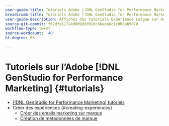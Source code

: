 ```yaml
---
user-guide-title: Tutoriels Adobe [!DNL GenStudio for Performance Marketing]
breadcrumb-title: Tutoriels Adobe [!DNL GenStudio for Performance Marketing]
user-guide-description: Affichez des tutoriels Experience League sur Adobe [!DNL GenStudio for Performance Marketing], une solution de bout en bout pour accélérer et simplifier votre chaîne d’approvisionnement de contenu grâce à l’intelligence artificielle générative et à l’automatisation intelligente.
source-git-commit: f67dfa11724d8d9d3d91dc6baea6c1e9b8ab5078
workflow-type: tm+mt
source-wordcount: '40'
ht-degree: 0%

---
```



# Tutoriels sur l’Adobe [!DNL GenStudio for Performance Marketing] {#tutorials}

+ [[!DNL GenStudio for Performance Marketing] tutoriels](overview.md)
+ Créer des expériences {#creating-experiences}
   + [Créer des emails marketing sur marque](./creating-experiences/creating-on-brand-emails.md)
   + [Création de métadonnées de marque](./creating-experiences/creating-on-meta-ads.md)
